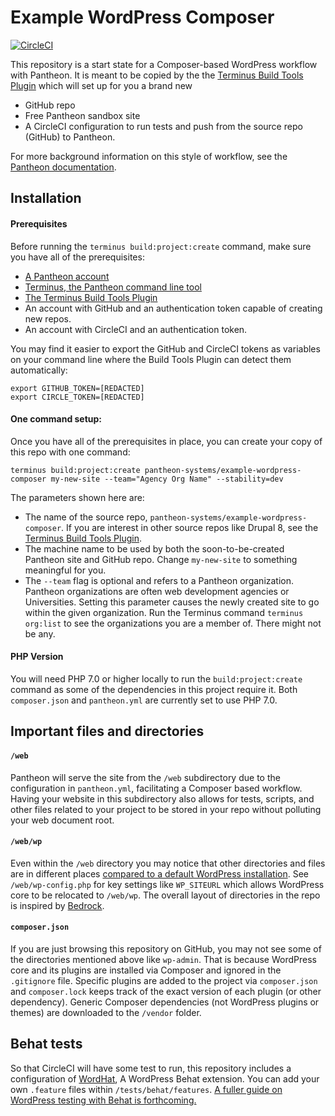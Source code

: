 # Example WordPress Composer

[![CircleCI](https://circleci.com/gh/pantheon-systems/example-wordpress-composer.svg?style=svg)](https://circleci.com/gh/pantheon-systems/example-wordpress-composer)

This repository is a start state for a Composer-based WordPress workflow with Pantheon. It is meant to be copied by the the [Terminus Build Tools Plugin](https://github.com/pantheon-systems/terminus-build-tools-plugin) which will set up for you a brand new

* GitHub repo
* Free Pantheon sandbox site
* A CircleCI configuration to run tests and push from the source repo (GitHub) to Pantheon.

For more background information on this style of workflow, see the [Pantheon documentation](https://pantheon.io/docs/guides/github-pull-requests/).


## Installation

#### Prerequisites

Before running the `terminus build:project:create` command, make sure you have all of the prerequisites:

* [A Pantheon account](https://dashboard.pantheon.io/register)
* [Terminus, the Pantheon command line tool](https://pantheon.io/docs/terminus/install/)
* [The Terminus Build Tools Plugin](https://github.com/pantheon-systems/terminus-build-tools-plugin)
* An account with GitHub and an authentication token capable of creating new repos.
* An account with CircleCI and an authentication token.

You may find it easier to export the GitHub and CircleCI tokens as variables on your command line where the Build Tools Plugin can detect them automatically:

```
export GITHUB_TOKEN=[REDACTED]
export CIRCLE_TOKEN=[REDACTED]
```

#### One command setup:

Once you have all of the prerequisites in place, you can create your copy of this repo with one command:

```
terminus build:project:create pantheon-systems/example-wordpress-composer my-new-site --team="Agency Org Name" --stability=dev
```

The parameters shown here are:

* The name of the source repo, `pantheon-systems/example-wordpress-composer`. If you are interest in other source repos like Drupal 8, see the [Terminus Build Tools Plugin](https://github.com/pantheon-systems/terminus-build-tools-plugin).
* The machine name to be used by both the soon-to-be-created Pantheon site and GitHub repo. Change `my-new-site` to something meaningful for you.
* The `--team` flag is optional and refers to a Pantheon organization. Pantheon organizations are often web development agencies or Universities. Setting this parameter causes the newly created site to go within the given organization. Run the Terminus command `terminus org:list` to see the organizations you are a member of. There might not be any.

#### PHP Version

You will need PHP 7.0 or higher locally to run the `build:project:create` command as some of the dependencies in this project require it. Both `composer.json` and `pantheon.yml` are currently set to use PHP 7.0.

## Important files and directories

#### `/web`

Pantheon will serve the site from the `/web` subdirectory due to the configuration in `pantheon.yml`, facilitating a Composer based workflow. Having your website in this subdirectory also allows for tests, scripts, and other files related to your project to be stored in your repo without polluting your web document root.

#### `/web/wp`

Even within the `/web` directory you may notice that other directories and files are in different places [compared to a default WordPress installation](https://codex.wordpress.org/Giving_WordPress_Its_Own_Directory). See `/web/wp-config.php` for key settings like `WP_SITEURL` which allows WordPress core to be relocated to `/web/wp`. The overall layout of directories in the repo is inspired by [Bedrock](https://github.com/roots/bedrock).

#### `composer.json`

If you are just browsing this repository on GitHub, you may not see some of the directories mentioned above like `wp-admin`. That is because WordPress core and its plugins are installed via Composer and ignored in the `.gitignore` file. Specific plugins are added to the project via `composer.json` and `composer.lock` keeps track of the exact version of each plugin (or other dependency). Generic Composer dependencies (not WordPress plugins or themes) are downloaded to the `/vendor` folder.

## Behat tests

So that CircleCI will have some test to run, this repository includes a configuration of [WordHat](https://wordhat.info/), A WordPress Behat extension. You can add your own `.feature` files within `/tests/behat/features`. [A fuller guide on WordPress testing with Behat is forthcoming.](https://github.com/pantheon-systems/documentation/issues/2469)
